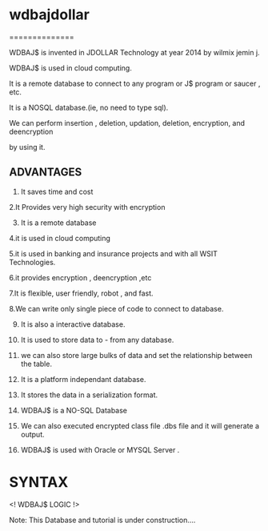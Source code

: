 # wdbajdollar
==============

WDBAJ$ is invented in JDOLLAR Technology at year 2014 by wilmix jemin j.

WDBAJ$ is used in cloud computing.

It is a remote database to connect to any program or J$ program or saucer , etc.

It is a NOSQL database.(ie, no need to type sql).

We can perform insertion , deletion, updation, deletion, encryption, and deencryption 

by using it.

ADVANTAGES
------------

   1. It   saves  time   and  cost 

   2.It   Provides   very high  security with  encryption

   3. It   is   a   remote database

   4.it  is  used   in cloud  computing

   5.it  is  used in    banking  and  insurance projects  and  with all
WSIT  Technologies.

   6.it  provides   encryption ,  deencryption ,etc

   7.It  is  flexible, user friendly,  robot  ,  and fast.

   8.We  can write  only   single  piece   of 
      code  to        connect    to  database.

   9. It  is  also  a  interactive    database.

   10. It  is  used     to  store   data    to  - from  any  database.

   11. we  can also   store  large   bulks  of  data  and set   the relationship  between  the
  table.

   12.  It   is  a  platform  independant    database.

   13. It   stores  the  data  in a  serialization   format.

   14.  WDBAJ$  is  a  NO-SQL  Database

   15. We  can  also    executed   encrypted class file
  .dbs  file and  it   will   generate  a  output.
 
   16.   WDBAJ$   is used  with  Oracle or MYSQL Server .



SYNTAX
=======


<WDBA>

<Convert>

<DATA>

<!  WDBAJ$  LOGIC  !>

</DATA>

</WDBA>



Note:  This   Database and  tutorial  is  under  construction....
